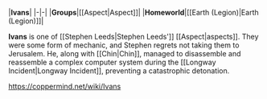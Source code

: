 |**Ivans**|
|-|-|
|**Groups**|[[Aspect\|Aspect]]|
|**Homeworld**|[[Earth (Legion)\|Earth (Legion)]]|

**Ivans** is one of [[Stephen Leeds\|Stephen Leeds']] [[Aspect\|aspects]].
They were some form of mechanic, and Stephen regrets not taking them to Jerusalem. He, along with [[Chin\|Chin]], managed to disassemble and reassemble a complex computer system during the [[Longway Incident\|Longway Incident]], preventing a catastrophic detonation.



https://coppermind.net/wiki/Ivans